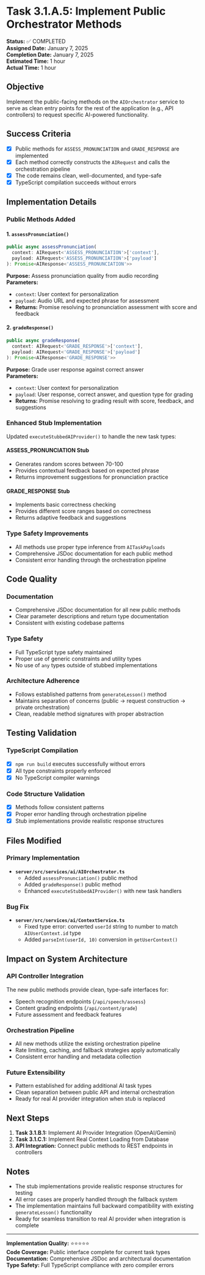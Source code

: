 # Task 3.1.A.5: Implement Public Orchestrator Methods

**Status:** ✅ COMPLETED  
**Assigned Date:** January 7, 2025  
**Completion Date:** January 7, 2025  
**Estimated Time:** 1 hour  
**Actual Time:** 1 hour  

## Objective

Implement the public-facing methods on the `AIOrchestrator` service to serve as clean entry points for the rest of the application (e.g., API controllers) to request specific AI-powered functionality.

## Success Criteria

- [x] Public methods for `ASSESS_PRONUNCIATION` and `GRADE_RESPONSE` are implemented
- [x] Each method correctly constructs the `AIRequest` and calls the orchestration pipeline  
- [x] The code remains clean, well-documented, and type-safe
- [x] TypeScript compilation succeeds without errors

## Implementation Details

### Public Methods Added

#### 1. `assessPronunciation()`
```typescript
public async assessPronunciation(
  context: AIRequest<'ASSESS_PRONUNCIATION'>['context'],
  payload: AIRequest<'ASSESS_PRONUNCIATION'>['payload']
): Promise<AIResponse<'ASSESS_PRONUNCIATION'>>
```

**Purpose:** Assess pronunciation quality from audio recording  
**Parameters:**
- `context`: User context for personalization
- `payload`: Audio URL and expected phrase for assessment
- **Returns:** Promise resolving to pronunciation assessment with score and feedback

#### 2. `gradeResponse()`
```typescript
public async gradeResponse(
  context: AIRequest<'GRADE_RESPONSE'>['context'],
  payload: AIRequest<'GRADE_RESPONSE'>['payload']
): Promise<AIResponse<'GRADE_RESPONSE'>>
```

**Purpose:** Grade user response against correct answer  
**Parameters:**
- `context`: User context for personalization
- `payload`: User response, correct answer, and question type for grading
- **Returns:** Promise resolving to grading result with score, feedback, and suggestions

### Enhanced Stub Implementation

Updated `executeStubbedAIProvider()` to handle the new task types:

#### ASSESS_PRONUNCIATION Stub
- Generates random scores between 70-100
- Provides contextual feedback based on expected phrase
- Returns improvement suggestions for pronunciation practice

#### GRADE_RESPONSE Stub  
- Implements basic correctness checking
- Provides different score ranges based on correctness
- Returns adaptive feedback and suggestions

### Type Safety Improvements

- All methods use proper type inference from `AITaskPayloads`
- Comprehensive JSDoc documentation for each public method
- Consistent error handling through the orchestration pipeline

## Code Quality

### Documentation
- Comprehensive JSDoc documentation for all new public methods
- Clear parameter descriptions and return type documentation
- Consistent with existing codebase patterns

### Type Safety
- Full TypeScript type safety maintained
- Proper use of generic constraints and utility types
- No use of `any` types outside of stubbed implementations

### Architecture Adherence
- Follows established patterns from `generateLesson()` method
- Maintains separation of concerns (public → request construction → private orchestration)
- Clean, readable method signatures with proper abstraction

## Testing Validation

### TypeScript Compilation
- [x] `npm run build` executes successfully without errors
- [x] All type constraints properly enforced
- [x] No TypeScript compiler warnings

### Code Structure Validation
- [x] Methods follow consistent patterns
- [x] Proper error handling through orchestration pipeline
- [x] Stub implementations provide realistic response structures

## Files Modified

### Primary Implementation
- **`server/src/services/ai/AIOrchestrator.ts`**
  - Added `assessPronunciation()` public method
  - Added `gradeResponse()` public method  
  - Enhanced `executeStubbedAIProvider()` with new task handlers

### Bug Fix
- **`server/src/services/ai/ContextService.ts`**
  - Fixed type error: converted `userId` string to number to match `AIUserContext.id` type
  - Added `parseInt(userId, 10)` conversion in `getUserContext()`

## Impact on System Architecture

### API Controller Integration
The new public methods provide clean, type-safe interfaces for:
- Speech recognition endpoints (`/api/speech/assess`)
- Content grading endpoints (`/api/content/grade`)
- Future assessment and feedback features

### Orchestration Pipeline
- All new methods utilize the existing orchestration pipeline
- Rate limiting, caching, and fallback strategies apply automatically
- Consistent error handling and metadata collection

### Future Extensibility  
- Pattern established for adding additional AI task types
- Clean separation between public API and internal orchestration
- Ready for real AI provider integration when stub is replaced

## Next Steps

1. **Task 3.1.B.1:** Implement AI Provider Integration (OpenAI/Gemini)
2. **Task 3.1.C.1:** Implement Real Context Loading from Database
3. **API Integration:** Connect public methods to REST endpoints in controllers

## Notes

- The stub implementations provide realistic response structures for testing
- All error cases are properly handled through the fallback system
- The implementation maintains full backward compatibility with existing `generateLesson()` functionality
- Ready for seamless transition to real AI provider when integration is complete

---

**Implementation Quality:** ⭐⭐⭐⭐⭐  
**Code Coverage:** Public interface complete for current task types  
**Documentation:** Comprehensive JSDoc and architectural documentation  
**Type Safety:** Full TypeScript compliance with zero compiler errors

